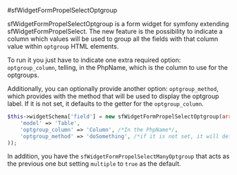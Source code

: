 #sfWidgetFormPropelSelectOptgroup

sfWidgetFormPropelSelectOptgroup is a form widget for symfony extending sfWidgetFormPropelSelect. The new feature is the possibility to indicate a column which values will be used to group all the fields with that column value within `optgroup` HTML elements.

To run it you just have to indicate one extra required option: `optgroup_column`, telling, in the PhpName, which is the column to use for the optgroups.

Additionally, you can optionally provide another option: `optgroup_method`, which provides with the method that will be used to display the optgroup label. If it is not set, it defaults to the getter for the `optgroup_column`.

```php
$this->widgetSchema['field'] = new sfWidgetFormPropelSelectOptgroup(array(
    'model' => 'Table',
    'optgroup_column' => 'Column', /*In the PhpName*/,
    'optgroup_method' => 'doSomething', /*if it is not set, it will default to the 'getColumn' method*/
));
```
In addition, you have the `sfWidgetFormPropelSelectManyOptgroup` that acts as the previous one but setting `multiple` to `true` as the default.
